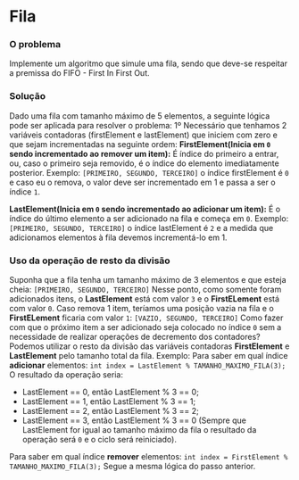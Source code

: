 # Fila

### O problema
Implemente um algoritmo que simule uma fila, sendo que deve-se respeitar a 
premissa do FIFO - First In First Out.

### Solução
Dado uma fila com tamanho máximo de 5 elementos, a seguinte lógica pode ser
aplicada para resolver o problema:
1º Necessário que tenhamos 2 variáveis contadoras (firstElement e lastElement) que 
iniciem com zero e que sejam incrementadas na seguinte ordem:
**FirstElement(Inicia em `0` sendo incrementado ao remover um item):** É índice do primeiro a entrar, ou, caso o primeiro
seja removido, é o índice do elemento imediatamente posterior. Exemplo:
`[PRIMEIRO, SEGUNDO, TERCEIRO]` o índice firstElement é `0` e caso eu o remova, o valor deve ser
incrementado em 1 e passa a ser o índice `1`.

**LastElement(Inicia em `0` sendo incrementado ao adicionar um item):** É o índice do último elemento a ser adicionado na fila e começa em `0`. Exemplo:
`[PRIMEIRO, SEGUNDO, TERCEIRO]` o índice lastElement é `2` e a medida que adicionamos elementos à fila
devemos incrementá-lo em 1.

### Uso da operação de resto da divisão
Suponha que a fila tenha um tamanho máximo de 3 elementos e que esteja cheia:
`[PRIMEIRO, SEGUNDO, TERCEIRO]`
Nesse ponto, como somente foram adicionados itens, o **LastElement** está com valor `3` e o **FirstELement**
está com valor `0`. Caso remova 1 item, teríamos uma posição vazia na fila e o **FirstELement**
ficaria com valor `1`:
`[VAZIO, SEGUNDO, TERCEIRO]`
Como fazer com que o próximo item a ser adicionado seja colocado no índice `0` sem a necessidade de realizar
operações de decremento dos contadores?
Podemos utilizar o resto da divisão das variáveis contadoras **FirstElement** e **LastElement** pelo tamanho
total da fila. Exemplo:
Para saber em qual índice **adicionar** elementos:
`int index = LastElement % TAMANHO_MAXIMO_FILA(3);`
O resultado da operação seria:
- LastElement == 0, então LastElement % 3 == 0;
- LastElement == 1, então LastElement % 3 == 1;
- LastElement == 2, então LastElement % 3 == 2;
- LastElement == 3, então LastElement % 3 == 0 (Sempre que LastElement for igual ao tamanho máximo da fila
o resultado da operação será `0` e o ciclo será reiniciado).

Para saber em qual índice **remover** elementos:
`int index = FirstElement % TAMANHO_MAXIMO_FILA(3);`
Segue a mesma lógica do passo anterior.
